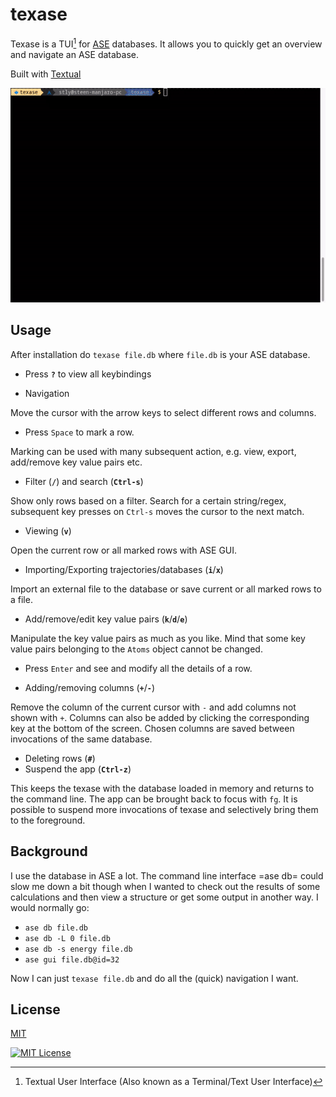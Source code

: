 
# texase

Texase is a TUI[^1] for [ASE](https://wiki.fysik.dtu.dk/ase/) databases. It allows you to quickly get an overview and navigate an ASE database.

[^1]: Textual User Interface (Also known as a Terminal/Text User Interface)

Built with [Textual](https://textual.textualize.io/)


![Demo](demo.gif)

<!-- ## Screenshots -->

<!-- ![App Screenshot](https://via.placeholder.com/468x300?text=App+Screenshot+Here) -->


<!-- ## Installation -->

<!-- Install texase with pip -->

<!-- ```bash -->
<!--   pip install texase -->
<!-- ``` -->

## Usage

After installation do `texase file.db` where `file.db` is your ASE database.

- Press __`?`__ to view all keybindings

- Navigation

Move the cursor with the arrow keys to select different rows and columns.

- Press `Space` to mark a row.

Marking can be used with many subsequent action, e.g. view, export, add/remove key value pairs etc.

- Filter (__`/`__) and search (__`Ctrl-s`__)

Show only rows based on a filter. Search for a certain string/regex, subsequent key presses on `Ctrl-s` moves the cursor to the next match.

- Viewing (__`v`__)

Open the current row or all marked rows with ASE GUI.

- Importing/Exporting trajectories/databases (__`i`__/__`x`__)

Import an external file to the database or save current or all marked rows to a file.

- Add/remove/edit key value pairs (__`k`__/__`d`__/__`e`__)

Manipulate the key value pairs as much as you like. Mind that some key value pairs belonging to the `Atoms` object cannot be changed.

- Press `Enter` and see and modify all the details of a row.

- Adding/removing columns (__`+`__/__`-`__)

Remove the column of the current cursor with `-` and add columns not shown with `+`. Columns can also be added by clicking the corresponding key at the bottom of the screen. Chosen columns are saved between invocations of the same database.

- Deleting rows (__`#`__)
- Suspend the app (__`Ctrl-z`__)

This keeps the texase with the database loaded in memory and returns to the command line. The app can be brought back to focus with `fg`. It is possible to suspend more invocations of texase and selectively bring them to the foreground.

## Background

I use the database in ASE a lot. The command line interface =ase db= could slow me down a bit though when I wanted to check out the results of some calculations and then view a structure or get some output in another way. I would normally go:
- `ase db file.db`
- `ase db -L 0 file.db`
- `ase db -s energy file.db`
- `ase gui file.db@id=32`

Now I can just `texase file.db` and do all the (quick) navigation I want.



## License

[MIT](https://github.com/steenlysgaard/texase/blob/main/LICENSE)


<!-- ## Badges -->

<!-- Add badges from somewhere like: [shields.io](https://shields.io/) -->

[![MIT License](https://img.shields.io/badge/License-MIT-green.svg)](https://github.com/steenlysgaard/texase/blob/main/LICENSE)

